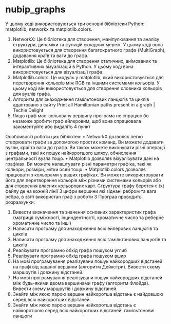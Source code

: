 # nubip_graphs


У цьому коді використовуються три основні бібліотеки Python: matplotlib, networkx та matplotlib.colors.
1.	NetworkX: Це бібліотека для створення, маніпулювання та аналізу структури, динаміки та функцій складних мереж. У цьому коді вона використовується для створення багатократного графа (MultiGraph), додавання країв та ваги до графа.
2.	Matplotlib: Це бібліотека для створення статичних, анімованих та інтерактивних візуалізацій в Python. У цьому коді вона використовується для візуалізації графа.
3.	Matplotlib.colors: Це модуль у matplotlib, який використовується для перетворення кольорів між RGB та іншими системами кольорів. У цьому коді він використовується для створення словника кольорів для вузлів графа.
4.	Алгоритм для знаходження гамільтонових ланцюгів та циклів  адаптовано з сайту Print all Hamiltonian paths present in a graph | Techie Delight
5. Якщо граф має ізольовану вершину програма не спрацює бо незможе зробити граф ейлеровим, щоб вона спрацювала закоментуйте або видаліть 4 пункт

Особливості роботи цих бібліотек:
•	NetworkX дозволяє легко створювати графи за допомогою простих команд. Ви можете додавати вузли, краї та ваги до графа. Ви також можете виконувати різні операції з графами, такі як пошук найкоротшого шляху, обчислення центральності вузла тощо.
•	Matplotlib дозволяє візуалізувати дані на графіках. Ви можете налаштувати різні параметри графіка, такі як кольори, розміри, мітки осей тощо.
•	Matplotlib.colors дозволяє працювати з кольорами у ваших графіках. Ви можете використовувати його для перетворення кольорів між різними системами кольорів або для створення власних кольорових карт.
Структура графу берется с txt файлу де на кожній лінії 3 цифри вершини які зіднані ребром та вага ребра, в звіті використан граф з роботи 3
Програа проводить розраахунки:
1.	Вивести визначення та значення основних характеристик графа (матриця суміжності, інциндентності, хроматичне число та реберне хроматичне число та інші)
2.	Написати програму для знаходження всіх ейлерових ланцюгів та циклів
3.	Написати програму для знаходження всіх гамільтонових ланцюгів та циклів
4.	Реалізувати програмно обхід графа пошуком углиб
5.	Реалізувати програмно обхід графа пошуком вшир
6.	На мові програмування реалізувани пошук найкородших відстаней на графі від заданої вершини (алгоритм Дейкстри). Вивести схему маршрутів і довжину відстаней.
7.	На мові програмування реалізувани пошук найкородших відстаней між будь-якими двома вершинами графу (алгоритм Флойда). Вивести схему маршрутів і довжину відстаней.
8.	 Знайти між якою парою вершин найкоротша відстань є найдовшою серед всіх найкоротших відстаней.
9.	 Знайти між якою парою вершин найкоротша відстань є найкоротшою серед всіх найкоротших відстаней.
 	гамільтоновиі ланцюги
